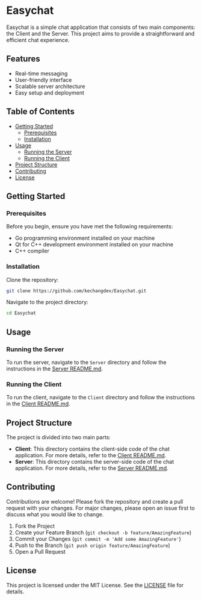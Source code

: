 # Easychat

Easychat is a simple chat application that consists of two main components: the Client and the Server. This project aims to provide a straightforward and efficient chat experience.

## Features

- Real-time messaging
- User-friendly interface
- Scalable server architecture
- Easy setup and deployment

## Table of Contents

- [Getting Started](#getting-started)
  - [Prerequisites](#prerequisites)
  - [Installation](#installation)
- [Usage](#usage)
  - [Running the Server](#running-the-server)
  - [Running the Client](#running-the-client)
- [Project Structure](#project-structure)
- [Contributing](#contributing)
- [License](#license)

## Getting Started

### Prerequisites

Before you begin, ensure you have met the following requirements:

- Go programming environment installed on your machine
- Qt for C++ development environment installed on your machine
- C++ compiler

### Installation

Clone the repository:

```bash
git clone https://github.com/kechangdev/Easychat.git
```

Navigate to the project directory:

```bash
cd Easychat
```

## Usage

### Running the Server

To run the server, navigate to the `Server` directory and follow the instructions in the [Server README.md](https://github.com/kechangdev/Easychat/blob/main/Server/README.md).

### Running the Client

To run the client, navigate to the `Client` directory and follow the instructions in the [Client README.md](https://github.com/kechangdev/Easychat/blob/main/Client/README.md).

## Project Structure

The project is divided into two main parts:

- **Client**: This directory contains the client-side code of the chat application. For more details, refer to the [Client README.md](https://github.com/kechangdev/Easychat/blob/main/Client/README.md).
- **Server**: This directory contains the server-side code of the chat application. For more details, refer to the [Server README.md](https://github.com/kechangdev/Easychat/blob/main/Server/README.md).

## Contributing

Contributions are welcome! Please fork the repository and create a pull request with your changes. For major changes, please open an issue first to discuss what you would like to change.

1. Fork the Project
2. Create your Feature Branch (`git checkout -b feature/AmazingFeature`)
3. Commit your Changes (`git commit -m 'Add some AmazingFeature'`)
4. Push to the Branch (`git push origin feature/AmazingFeature`)
5. Open a Pull Request

## License

This project is licensed under the MIT License. See the [LICENSE](LICENSE) file for details.
